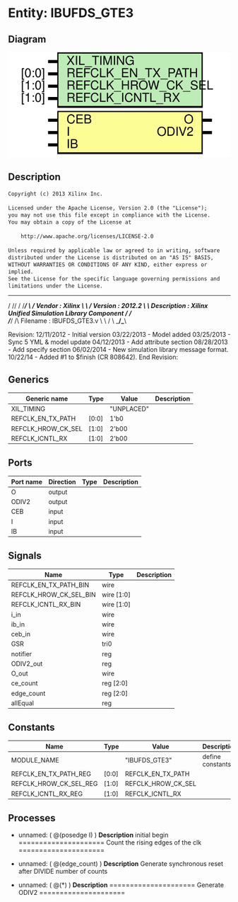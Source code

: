 # Entity: IBUFDS_GTE3

## Diagram

![Diagram](IBUFDS_GTE3.svg "Diagram")
## Description

    Copyright (c) 2013 Xilinx Inc.
 
    Licensed under the Apache License, Version 2.0 (the "License");
    you may not use this file except in compliance with the License.
    You may obtain a copy of the License at
 
        http://www.apache.org/licenses/LICENSE-2.0
 
    Unless required by applicable law or agreed to in writing, software
    distributed under the License is distributed on an "AS IS" BASIS,
    WITHOUT WARRANTIES OR CONDITIONS OF ANY KIND, either express or implied.
    See the License for the specific language governing permissions and
    limitations under the License.
   ____   ___
  /   /\/   / 
 /___/  \  /     Vendor      : Xilinx 
 \   \   \/      Version     : 2012.2
  \   \          Description : Xilinx Unified Simulation Library Component
  /   /                        
 /___/   /\      Filename    : IBUFDS_GTE3.v
 \   \  /  \ 
  \___\/\___\                    
                                 
  Revision:
  12/11/2012 - Initial version
  03/22/2013 - Model added
  03/25/2013 - Sync 5 YML & model update
  04/12/2013 - Add attribute section
  08/28/2013 - Add specify section
  06/02/2014 - New simulation library message format.
    10/22/14 - Added #1 to $finish (CR 808642).
  End Revision:
 
## Generics

| Generic name       | Type  | Value      | Description |
| ------------------ | ----- | ---------- | ----------- |
| XIL_TIMING         |       | "UNPLACED" |             |
| REFCLK_EN_TX_PATH  | [0:0] | 1'b0       |             |
| REFCLK_HROW_CK_SEL | [1:0] | 2'b00      |             |
| REFCLK_ICNTL_RX    | [1:0] | 2'b00      |             |
## Ports

| Port name | Direction | Type | Description |
| --------- | --------- | ---- | ----------- |
| O         | output    |      |             |
| ODIV2     | output    |      |             |
| CEB       | input     |      |             |
| I         | input     |      |             |
| IB        | input     |      |             |
## Signals

| Name                   | Type       | Description |
| ---------------------- | ---------- | ----------- |
| REFCLK_EN_TX_PATH_BIN  | wire       |             |
| REFCLK_HROW_CK_SEL_BIN | wire [1:0] |             |
| REFCLK_ICNTL_RX_BIN    | wire [1:0] |             |
| i_in                   | wire       |             |
| ib_in                  | wire       |             |
| ceb_in                 | wire       |             |
| GSR                    | tri0       |             |
| notifier               | reg        |             |
| ODIV2_out              | reg        |             |
| O_out                  | wire       |             |
| ce_count               | reg [2:0]  |             |
| edge_count             | reg [2:0]  |             |
| allEqual               | reg        |             |
## Constants

| Name                   | Type  | Value              | Description       |
| ---------------------- | ----- | ------------------ | ----------------- |
| MODULE_NAME            |       | "IBUFDS_GTE3"      | define constants  |
| REFCLK_EN_TX_PATH_REG  | [0:0] | REFCLK_EN_TX_PATH  |                   |
| REFCLK_HROW_CK_SEL_REG | [1:0] | REFCLK_HROW_CK_SEL |                   |
| REFCLK_ICNTL_RX_REG    | [1:0] | REFCLK_ICNTL_RX    |                   |
## Processes
- unnamed: ( @(posedge I) )
**Description**
initial begin
=====================
Count the rising edges of the clk
=====================

- unnamed: ( @(edge_count) )
**Description**
Generate synchronous reset after DIVIDE number of counts

- unnamed: ( @(*) )
**Description**
=====================
Generate ODIV2
=====================

